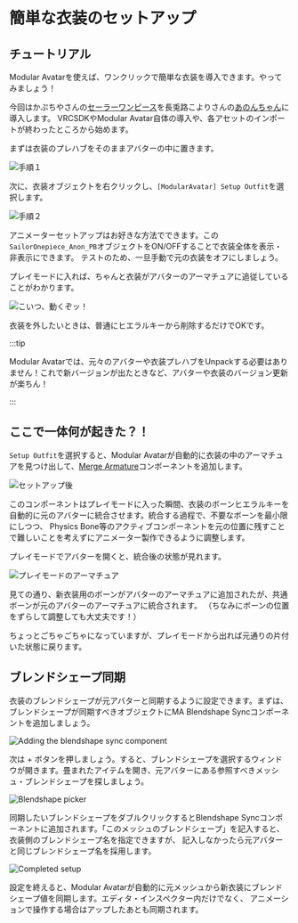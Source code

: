 ﻿---
sidebar_position: 1
sidebar_label: 簡単な衣装のセットアップ
---

# 簡単な衣装のセットアップ

## チュートリアル

Modular Avatarを使えば、ワンクリックで簡単な衣装を導入できます。やってみましょう！

今回はかぷちやさんの[セーラーワンピース](https://capettiya.booth.pm/items/3795694)を長兎路こよりさんの[あのんちゃん](https://booth.pm/ja/items/3564947)に導入します。
VRCSDKやModular Avatar自体の導入や、各アセットのインポートが終わったところから始めます。

まずは衣装のプレハブをそのままアバターの中に置きます。

![手順１](step1.png)

次に、衣装オブジェクトを右クリックし、`[ModularAvatar] Setup Outfit`を選択します。

![手順２](step2.png)

アニメーターセットアップはお好きな方法でできます。この`SailorOnepiece_Anon_PB`オブジェクトをON/OFFすることで衣装全体を表示・非表示にできます。
テストのため、一旦手動で元の衣装をオフにしましょう。

プレイモードに入れば、ちゃんと衣装がアバターのアーマチュアに追従していることがわかります。

![こいつ、動くぞッ！](it_moves.png)

衣装を外したいときは、普通にヒエラルキーから削除するだけでOKです。

:::tip

Modular Avatarでは、元々のアバターや衣装プレハブをUnpackする必要はありません！これで新バージョンが出たときなど、アバターや衣装のバージョン更新が楽ちん！

:::

## ここで一体何が起きた？！

`Setup Outfit`を選択すると、Modular Avatarが自動的に衣装の中のアーマチュアを見つけ出して、[Merge Armature](/docs//docs/reference/merge-armature.md)コンポーネントを追加します。

![セットアップ後](after_setup.png)

このコンポーネントはプレイモードに入った瞬間、衣装のボーンヒエラルキーを自動的に元のアバターに統合させます。統合する過程で、不要なボーンを最小限にしつつ、
Physics Bone等のアクティブコンポーネントを元の位置に残すことで難しいことを考えずにアニメーター製作できるように調整します。

プレイモードでアバターを開くと、統合後の状態が見れます。

![プレイモードのアーマチュア](play_mode_armature.png)

見ての通り、新衣装用のボーンがアバターのアーマチュアに追加されたが、共通ボーンが元のアバターのアーマチュアに統合されます。
（ちなみにボーンの位置をずらして調整しても大丈夫です！）

ちょっとごちゃごちゃになっていますが、プレイモードから出れば元通りの片付いた状態に戻ります。

## ブレンドシェープ同期

衣装のブレンドシェープが元アバターと同期するように設定できます。まずは、ブレンドシェープが同期すべきオブジェクトにMA Blendshape Syncコンポーネントを追加しましょう。

![Adding the blendshape sync component](blendshape_1.png)

次は + ボタンを押しましょう。すると、ブレンドシェープを選択するウィンドウが開きます。畳まれたアイテムを開き、元アバターにある参照すべきメッシュ・ブレンドシェープを探しましょう。

![Blendshape picker](blendshape_2.png)

同期したいブレンドシェープをダブルクリックするとBlendshape Syncコンポーネントに追加されます。「このメッシュのブレンドシェープ」を記入すると、衣装側のブレンドシェープ名を指定できますが、
記入しなかったら元アバターと同じブレンドシェープ名を採用します。

![Completed setup](blendshape_3.png)

設定を終えると、Modular Avatarが自動的に元メッシュから新衣装にブレンドシェープ値を同期します。エディタ・インスペクター内だけでなく、
アニメーションで操作する場合はアップしたあとも同期されます。